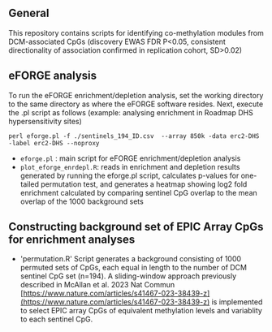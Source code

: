 ## General 
This repository contains scripts for identifying co-methylation modules from DCM-associated CpGs (discovery EWAS FDR P<0.05, consistent directionality of association confirmed in replication cohort, SD>0.02)


## eFORGE analysis

To run the eFORGE enrichment/depletion analysis, set the working directory to the same directory as where the eFORGE software resides. Next, 
execute the .pl script as follows (example: analysing enrichment in Roadmap DHS hypersensitivity sites)
```
perl eforge.pl -f ./sentinels_194_ID.csv  --array 850k -data erc2-DHS -label erc2-DHS --noproxy 
```

* `eforge.pl` : main script for eFORGE enrichment/depletion analysis 
* `plot_eforge_enrdepl.R`: reads in enrichment and depletion results generated by running the eforge.pl script, calculates p-values for one-tailed permutation test, and generates a heatmap showing log2 fold enrichment calculated by comparing sentinel CpG overlap to the mean overlap of the 1000 background sets 

## Constructing background set of EPIC Array CpGs for enrichment analyses

* 'permutation.R' Script generates a background consisting of 1000 permuted sets of CpGs, each equal in length to the number of DCM sentinel CpG set (n=194). A sliding-window approach previously described in McAllan et al. 2023 Nat Commun [https://www.nature.com/articles/s41467-023-38439-z](https://www.nature.com/articles/s41467-023-38439-z) is implemented to select EPIC array CpGs of equivalent methylation levels and variablity to each sentinel CpG.
